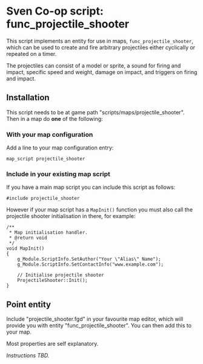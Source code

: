 # Sven Co-op script: func_projectile_shooter

This script implements an entity for use in maps, `func_projectile_shooter`, which can be used to create and fire arbitrary projectiles either cyclically or repeated on a timer.

The projectiles can consist of a model or sprite, a sound for firing and impact, specific speed and weight, damage on impact, and triggers on firing and impact.

## Installation

This script needs to be at game path "scripts/maps/projectile_shooter". Then in a map do **one** of the following:

### With your map configuration

Add a line to your map configuration entry:

```
map_script projectile_shooter
```

### Include in your existing map script

If you have a main map script you can include this script as follows:

```
#include projectile_shooter
```

However if your map script has a `MapInit()` function you must also call the projectile shooter initialisation in there, for example:

```
/**
 * Map initialisation handler.
 * @return void
 */
void MapInit()
{
    g_Module.ScriptInfo.SetAuthor("Your \"Alias\" Name");
    g_Module.ScriptInfo.SetContactInfo("www.example.com");

    // Initialise projectile shooter
    ProjectileShooter::Init();
}
```

## Point entity

Include "projectile_shooter.fgd" in your favourite map editor, which will provide you with entity "func_projectile_shooter". You can then add this to your map.

Most properties are self explanatory.

*Instructions TBD.*
